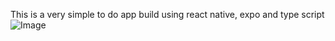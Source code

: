 This is a very simple to do app build using react native, expo and type script
![Image](https://github.com/user-attachments/assets/ec28c9e1-9265-4f29-b12d-5126b5db6c1b)
